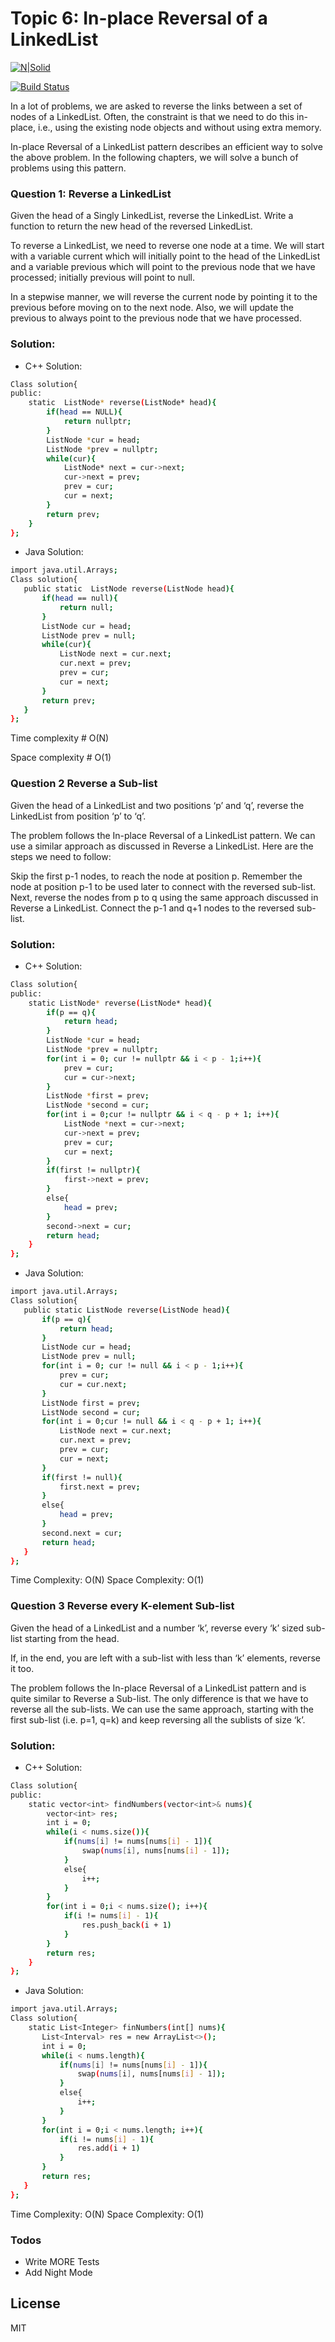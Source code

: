 # Topic 6: In-place Reversal of a LinkedList


[![N|Solid](https://cldup.com/dTxpPi9lDf.thumb.png)](https://nodesource.com/products/nsolid)

[![Build Status](https://travis-ci.org/joemccann/dillinger.svg?branch=master)](https://travis-ci.org/joemccann/dillinger)

In a lot of problems, we are asked to reverse the links between a set of nodes of a LinkedList. Often, the constraint is that we need to do this in-place, i.e., using the existing node objects and without using extra memory.

In-place Reversal of a LinkedList pattern describes an efficient way to solve the above problem. In the following chapters, we will solve a bunch of problems using this pattern.
### Question 1: Reverse a LinkedList

Given the head of a Singly LinkedList, reverse the LinkedList. Write a function to return the new head of the reversed LinkedList.

To reverse a LinkedList, we need to reverse one node at a time. We will start with a variable current which will initially point to the head of the LinkedList and a variable previous which will point to the previous node that we have processed; initially previous will point to null.

In a stepwise manner, we will reverse the current node by pointing it to the previous before moving on to the next node. Also, we will update the previous to always point to the previous node that we have processed.


### Solution:
 - C++ Solution:
```sh
Class solution{
public:
    static  ListNode* reverse(ListNode* head){
        if(head == NULL){
            return nullptr;
        }
        ListNode *cur = head;
        ListNode *prev = nullptr;
        while(cur){
            ListNode* next = cur->next;
            cur->next = prev;
            prev = cur;
            cur = next;
        }
        return prev;
    }
};
```
  - Java Solution:
 ```sh
 import java.util.Arrays;
Class solution{
    public static  ListNode reverse(ListNode head){
        if(head == null){
            return null;
        }
        ListNode cur = head;
        ListNode prev = null;
        while(cur){
            ListNode next = cur.next;
            cur.next = prev;
            prev = cur;
            cur = next;
        }
        return prev;
    }
};
```
Time complexity #
O(N)

Space complexity #
O(1)

### Question 2 Reverse a Sub-list
Given the head of a LinkedList and two positions ‘p’ and ‘q’, reverse the LinkedList from position ‘p’ to ‘q’.

The problem follows the In-place Reversal of a LinkedList pattern. We can use a similar approach as discussed in Reverse a LinkedList. Here are the steps we need to follow:

Skip the first p-1 nodes, to reach the node at position p.
Remember the node at position p-1 to be used later to connect with the reversed sub-list.
Next, reverse the nodes from p to q using the same approach discussed in Reverse a LinkedList.
Connect the p-1 and q+1 nodes to the reversed sub-list.

### Solution:
 - C++ Solution:
```sh
Class solution{
public:
    static ListNode* reverse(ListNode* head){
        if(p == q){
            return head;
        }
        ListNode *cur = head;
        ListNode *prev = nullptr;
        for(int i = 0; cur != nullptr && i < p - 1;i++){
            prev = cur;
            cur = cur->next;
        }
        ListNode *first = prev;
        ListNode *second = cur;
        for(int i = 0;cur != nullptr && i < q - p + 1; i++){
            ListNode *next = cur->next;
            cur->next = prev;
            prev = cur;
            cur = next;
        }
        if(first != nullptr){
            first->next = prev;
        }
        else{
            head = prev;
        }
        second->next = cur;
        return head;
    }
};
```
  - Java Solution:
 ```sh
 import java.util.Arrays;
Class solution{
    public static ListNode reverse(ListNode head){
        if(p == q){
            return head;
        }
        ListNode cur = head;
        ListNode prev = null;
        for(int i = 0; cur != null && i < p - 1;i++){
            prev = cur;
            cur = cur.next;
        }
        ListNode first = prev;
        ListNode second = cur;
        for(int i = 0;cur != null && i < q - p + 1; i++){
            ListNode next = cur.next;
            cur.next = prev;
            prev = cur;
            cur = next;
        }
        if(first != null){
            first.next = prev;
        }
        else{
            head = prev;
        }
        second.next = cur;
        return head;
    }
};
```
Time Complexity: O(N)
Space Complexity: O(1)

### Question 3 Reverse every K-element Sub-list
Given the head of a LinkedList and a number ‘k’, reverse every ‘k’ sized sub-list starting from the head.

If, in the end, you are left with a sub-list with less than ‘k’ elements, reverse it too.

The problem follows the In-place Reversal of a LinkedList pattern and is quite similar to Reverse a Sub-list. The only difference is that we have to reverse all the sub-lists. We can use the same approach, starting with the first sub-list (i.e. p=1, q=k) and keep reversing all the sublists of size ‘k’.

### Solution:
 - C++ Solution:
```sh
Class solution{
public:
    static vector<int> findNumbers(vector<int>& nums){
        vector<int> res;
        int i = 0;
        while(i < nums.size()){
            if(nums[i] != nums[nums[i] - 1]){
                swap(nums[i], nums[nums[i] - 1]);
            }
            else{
                i++;
            }
        }
        for(int i = 0;i < nums.size(); i++){
            if(i != nums[i] - 1){
                res.push_back(i + 1)
            }
        }
        return res;
    }
};
```
  - Java Solution:
 ```sh
 import java.util.Arrays;
Class solution{
     static List<Integer> finNumbers(int[] nums){
        List<Interval> res = new ArrayList<>();
        int i = 0;
        while(i < nums.length){
            if(nums[i] != nums[nums[i] - 1]){
                swap(nums[i], nums[nums[i] - 1]);
            }
            else{
                i++;
            }
        }
        for(int i = 0;i < nums.length; i++){
            if(i != nums[i] - 1){
                res.add(i + 1)
            }
        }
        return res;
    }
};
```
Time Complexity: O(N)
Space Complexity: O(1)

### Todos

 - Write MORE Tests
 - Add Night Mode

License
----

MIT
